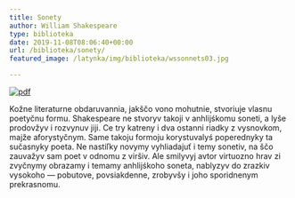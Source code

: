 ```yaml
---
title: Sonety
author: William Shakespeare
type: biblioteka
date: 2019-11-08T08:06:40+00:00
url: /biblioteka/sonety/
featured_image: /latynka/img/biblioteka/wssonnets03.jpg

---
```

<a href="https://drive.google.com/file/d/1qejNzRxivt4Pt7AsrESnvFFNunGCeFOW/view" target="_blank"><img src="/latynka/img/biblioteka/pdf-icon.png" alt="pdf"/></a>

Kožne literaturne obdaruvannia, jakščo vono mohutnie, stvoriuje vlasnu poetyčnu formu. Shakespeare ne stvoryv takoji v anhlijśkomu soneti, a lyše prodovžyv i rozvynuv jiji. Ce try katreny i dva ostanni riadky z vysnovkom, majže aforystyčnym. Same takoju formoju korystuvalyś poperednyky ta sučasnyky poeta. Ne nastiľky novymy vyhliadajuť i temy sonetiv, na ščo zauvažyv sam poet v odnomu z viršiv. Ale smilyvyj avtor virtuozno hrav zi zvyčnymy obrazamy i temamy anhlijśkoho soneta, nablyzyv do zrazkiv vysokoho — pobutove, povsiakdenne, zrobyvšy i joho sporidnenym prekrasnomu.